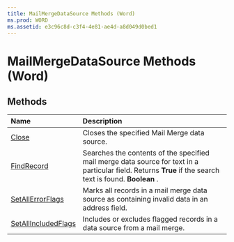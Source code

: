 ```yaml
---
title: MailMergeDataSource Methods (Word)
ms.prod: WORD
ms.assetid: e3c96c8d-c3f4-4e81-ae4d-a8d049d0bed1
---
```



# MailMergeDataSource Methods (Word)

## Methods



|**Name**|**Description**|
|:-----|:-----|
|[Close](mailmergedatasource-close-method-word.md)|Closes the specified Mail Merge data source.|
|[FindRecord](mailmergedatasource-findrecord-method-word.md)|Searches the contents of the specified mail merge data source for text in a particular field. Returns  **True** if the search text is found. **Boolean** .|
|[SetAllErrorFlags](mailmergedatasource-setallerrorflags-method-word.md)|Marks all records in a mail merge data source as containing invalid data in an address field.|
|[SetAllIncludedFlags](mailmergedatasource-setallincludedflags-method-word.md)|Includes or excludes flagged records in a data source from a mail merge.|

